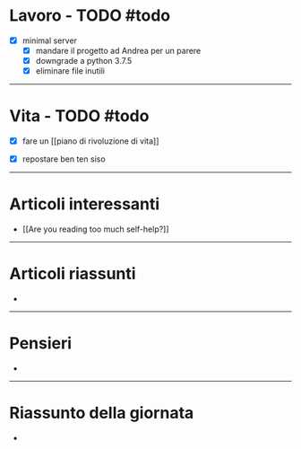 # Lavoro - TODO #todo 
- [x] minimal server
	- [x] mandare il progetto ad Andrea per un parere
	- [x] downgrade a python 3.7.5
	- [x] eliminare file inutili

---

# Vita - TODO #todo 
- [x] fare un [[piano di rivoluzione di vita]]
- [x] repostare ben ten siso


---

# Articoli interessanti
- [[Are you reading too much self-help?]]

---

# Articoli riassunti
- 

---

# Pensieri
- 

---

# Riassunto della giornata
- 